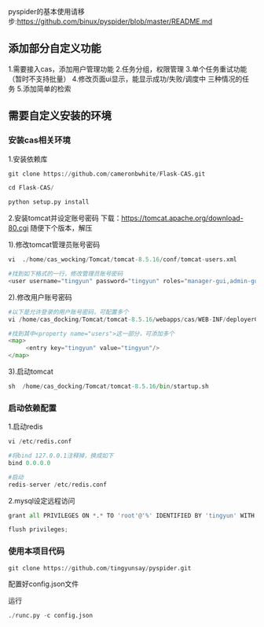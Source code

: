 pyspider的基本使用请移步:https://github.com/binux/pyspider/blob/master/README.md

## 添加部分自定义功能
1.需要接入cas，添加用户管理功能
2.任务分组，权限管理
3.单个任务重试功能（暂时不支持批量）
4.修改页面ui显示，能显示成功/失败/调度中 三种情况的任务
5.添加简单的检索

## 需要自定义安装的环境

### 安装cas相关环境
1.安装依赖库
```python
git clone https://github.com/cameronbwhite/Flask-CAS.git

cd Flask-CAS/

python setup.py install
```

2.安装tomcat并设定账号密码
下载：https://tomcat.apache.org/download-80.cgi
随便下个版本，解压

1).修改tomcat管理员账号密码
```python
vi  ./home/cas_wocking/Tomcat/tomcat-8.5.16/conf/tomcat-users.xml

#找到如下格式的一行，修改管理员账号密码
<user username="tingyun" password="tingyun" roles="manager-gui,admin-gui"/>
```
2).修改用户账号密码
```python
#以下是允许登录的用户账号密码，可配置多个
vi /home/cas_docking/Tomcat/tomcat-8.5.16/webapps/cas/WEB-INF/deployerConfigContext.xml

#找到其中<property name="users">这一部分，可添加多个
<map>
     <entry key="tingyun" value="tingyun"/>
</map>
```
3).启动tomcat
```python
sh  /home/cas_docking/Tomcat/tomcat-8.5.16/bin/startup.sh
```

### 启动依赖配置
1.启动redis
```python
vi /etc/redis.conf

#将bind 127.0.0.1注释掉，换成如下
bind 0.0.0.0

#启动
redis-server /etc/redis.conf
```

2.mysql设定远程访问
```python
grant all PRIVILEGES ON *.* TO 'root'@'%' IDENTIFIED BY 'tingyun' WITH GRANT OPTION;

flush privileges;
```

### 使用本项目代码
```python
git clone https://github.com/tingyunsay/pyspider.git
```
配置好config.json文件

运行
```python
./runc.py -c config.json
```

